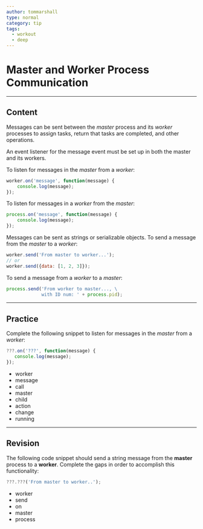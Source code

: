 ```yaml
---
author: tommarshall
type: normal
category: tip
tags:
  - workout
  - deep
---
```


# Master and Worker Process Communication


---

## Content

Messages can be sent between the *master* process and its *worker* processes to assign tasks, return that tasks are completed, and other operations.

An event listener for the message event must be set up in both the master and its workers.

To listen for messages in the *master* from a *worker*:

```javascript
worker.on('message', function(message) {
    console.log(message);
});
```

To listen for messages in a *worker* from the *master*:

```javascript
process.on('message', function(message) {
    console.log(message);
});
```

Messages can be sent as strings or serializable objects.
To send a message from the *master* to a *worker*:

```javascript
worker.send('From master to worker...');
// or
worker.send({data: [1, 2, 3]});
```

To send a message from a *worker* to a *master*:

```javascript
process.send('From worker to master..., \
             with ID num: ' + process.pid);
```


---

## Practice

Complete the following snippet to listen for messages in the *master* from a *worker*:

```javascript
???.on('???', function(message) {
   console.log(message);
});
```

* worker
* message
* call
* master
* child
* action
* change
* running


---

## Revision

The following code snippet should send a string message from the **master** process to a **worker**. Complete the gaps in order to accomplish this functionality:

```javascript
???.???('From master to worker..');
```

* worker
* send
* on
* master
* process
